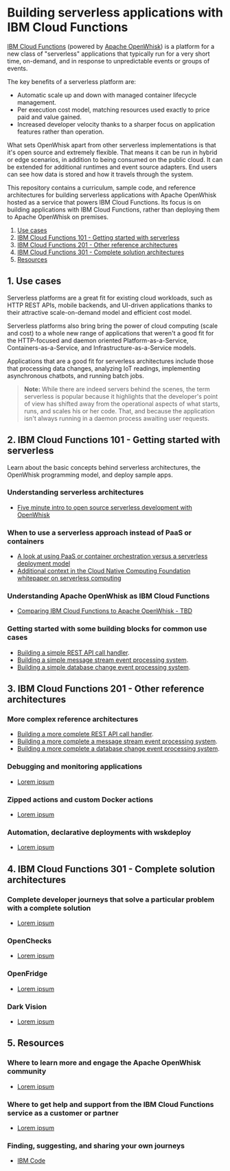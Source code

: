 # Building serverless applications with IBM Cloud Functions

[IBM Cloud Functions](https://console.bluemix.net/openwhisk/) (powered by [Apache OpenWhisk](http://openwhisk.incubator.apache.org/)) is a platform for a new class of "serverless" applications that typically run for a very short time, on-demand, and in response to unpredictable events or groups of events.

The key benefits of a serverless platform are:
* Automatic scale up and down with managed container lifecycle management.
* Per execution cost model, matching resources used exactly to price paid and value gained.
* Increased developer velocity thanks to a sharper focus on application features rather than operation.

What sets OpenWhisk apart from other serverless implementations is that it's open source and extremely flexible. That means it can be run in hybrid or edge scenarios, in addition to being consumed on the public cloud. It can be extended for additional runtimes and event source adapters. End users can see how data is stored and how it travels through the system.

This repository contains a curriculum, sample code, and reference architectures for building serverless applications with Apache OpenWhisk hosted as a service that powers IBM Cloud Functions. Its focus is on building applications with IBM Cloud Functions, rather than deploying them to Apache OpenWhisk on premises.

1. [Use cases](#1-use-cases)
2. [IBM Cloud Functions 101 - Getting started with serverless](#2-ibm-cloud-functions-101---getting-started-with-serverless)
3. [IBM Cloud Functions 201 - Other reference architectures](#3-ibm-cloud-functions-201---other-reference-architectures)
4. [IBM Cloud Functions 301 - Complete solution architectures](#4-ibm-cloud-functions-301---complete-solution-architectures)
5. [Resources](#5-resources)

## 1. Use cases
Serverless platforms are a great fit for existing cloud workloads, such as HTTP REST APIs, mobile backends, and UI-driven applications thanks to their attractive scale-on-demand model and efficient cost model.

Serverless platforms also bring bring the power of cloud computing (scale and cost) to a whole new range of applications that weren't a good fit for the HTTP-focused and daemon oriented Platform-as-a-Service, Containers-as-a-Service, and Infrastructure-as-a-Service models.

Applications that are a good fit for serverless architectures include those that processing data changes, analyzing IoT readings, implementing asynchronous chatbots, and running batch jobs.

> **Note:** While there are indeed servers behind the scenes, the term serverless is popular because it highlights that the developer's point of view has shifted away from the operational aspects of what starts, runs, and scales his or her code. That, and because the application isn't always running in a daemon process awaiting user requests.


## 2. IBM Cloud Functions 101 - Getting started with serverless
Learn about the basic concepts behind serverless architectures, the OpenWhisk programming model, and deploy sample apps.

### Understanding serverless architectures
* [Five minute intro to open source serverless development with OpenWhisk](https://medium.com/openwhisk/five-minute-intro-to-open-source-serverless-development-with-openwhisk-328b0ebfa160)

### When to use a serverless approach instead of PaaS or containers
* [A look at using PaaS or container orchestration versus a serverless deployment model](https://www.slideshare.net/DanielKrook/containers-vs-serverless-navigating-application-deployment-options)
* [Additional context in the Cloud Native Computing Foundation whitepaper on serverless computing](https://docs.google.com/document/d/1UjW8bt5O8QBgQRILJVKZJej_IuNnxl20AJu9wA8wcdI/edit#heading=h.yiaul8is1ki)

### Understanding Apache OpenWhisk as IBM Cloud Functions
* [Comparing IBM Cloud Functions to Apache OpenWhisk - TBD](http://example.com)

### Getting started with some building blocks for common use cases
* [Building a simple REST API call handler](https://github.com/IBM/ibm-cloud-functions-serverless-apis).
* [Building a simple message stream event processing system](https://github.com/IBM/ibm-cloud-functions-message-hub-trigger).
* [Building a simple database change event processing system](https://github.com/IBM/ibm-cloud-functions-cloudant-trigger).


## 3. IBM Cloud Functions 201 - Other reference architectures

### More complex reference architectures
* [Building a more complete REST API call handler](https://github.com/IBM/ibm-cloud-functions-serverless-apis).
* [Building a more complete a message stream event processing system](https://github.com/IBM/ibm-cloud-functions-data-processing-message-hubs).
* [Building a more complete a database change event processing system](https://github.com/IBM/ibm-cloud-functions-data-processing-cloudant).

### Debugging and monitoring applications
* [Lorem ipsum](http://example.com)

### Zipped actions and custom Docker actions
* [Lorem ipsum](http://example.com)

### Automation, declarative deployments with wskdeploy
* [Lorem ipsum](http://example.com)


## 4. IBM Cloud Functions 301 - Complete solution architectures

### Complete developer journeys that solve a particular problem with a complete solution
* [Lorem ipsum](http://example.com)

### OpenChecks
* [Lorem ipsum](http://example.com)

### OpenFridge
* [Lorem ipsum](http://example.com)

### Dark Vision
* [Lorem ipsum](http://example.com)


## 5. Resources

### Where to learn more and engage the Apache OpenWhisk community
* [Lorem ipsum](http://example.com)

### Where to get help and support from the IBM Cloud Functions service as a customer or partner
* [Lorem ipsum](http://example.com)

### Finding, suggesting, and sharing your own journeys
* [IBM Code](http://developer.ibm.com/code/)
